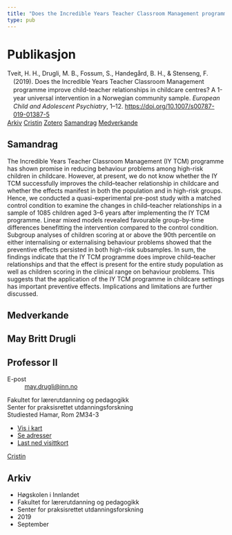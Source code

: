 ```yaml
---
title: "Does the Incredible Years Teacher Classroom Management programme improve child-teacher relationships in childcare centres? A 1-year universal intervention in a Norwegian community sample"
type: pub
---
```

<h1>Publikasjon</h1>
<article id="csl-bib-container-73FZSPWY" class="csl-bib-container">
  <div class="csl-bib-body" style="line-height: 1.35; padding-left: 1em; text-indent:-1em;">
  <div class="csl-entry">Tveit, H. H., Drugli, M. B., Fossum, S., Handeg&#xE5;rd, B. H., &amp; Stenseng, F. (2019). Does the Incredible Years Teacher Classroom Management programme improve child-teacher relationships in childcare centres? A 1-year universal intervention in a Norwegian community sample. <i>European Child and Adolescent Psychiatry</i>, 1&#x2013;12. <a href="https://doi.org/10.1007/s00787-019-01387-5">https://doi.org/10.1007/s00787-019-01387-5</a></div>
</div>
  <div class="csl-bib-buttons">
    <a href="#taxonomy-article-73FZSPWY" class="csl-bib-button">Arkiv</a>
    <a href="https://app.cristin.no/results/show.jsf?id=1725237" alt="Cristin URL" class="csl-bib-button">Cristin</a>
    <a href="http://zotero.org/groups/5022929/items/73FZSPWY" alt="Zotero URL" class="csl-bib-button">Zotero</a>
    <a href="#abstract-article-73FZSPWY" class="csl-bib-button">Samandrag</a>
    <a href="#contributors-article-73FZSPWY" class="csl-bib-button">Medverkande</a>
  </div>
  <div id="csl-bib-meta-container-73FZSPWY"></div>
</article>
<div id="csl-bib-meta-73FZSPWY" class="csl-bib-meta">
  <article id="abstract-article-73FZSPWY" class="abstract-article">
    <h1>Samandrag</h1>
    The Incredible Years Teacher Classroom Management (IY TCM) programme has shown promise in reducing behaviour problems among high-risk children in childcare. However, at present, we do not know whether the IY TCM successfully improves the child–teacher relationship in childcare and whether the effects manifest in both the population and in high-risk groups. Hence, we conducted a quasi-experimental pre-post study with a matched control condition to examine the changes in child–teacher relationships in a sample of 1085 children aged 3–6 years after implementing the IY TCM programme. Linear mixed models revealed favourable group-by-time differences benefitting the intervention compared to the control condition. Subgroup analyses of children scoring at or above the 90th percentile on either internalising or externalising behaviour problems showed that the preventive effects persisted in both high-risk subsamples. In sum, the findings indicate that the IY TCM programme does improve child–teacher relationships and that the effect is present for the entire study population as well as children scoring in the clinical range on behaviour problems. This suggests that the application of the IY TCM programme in childcare settings has important preventive effects. Implications and limitations are further discussed.
  </article>
  <article id="contributors-article-73FZSPWY" class="contributors-article">
    <h1>Medverkande</h1>
    <div class="personas">
<div class="vrtx-hinn-person-card">
<div class="photo">
<i class="lar la-user-circle missing-person"></i>
</div>
<div class="info">
<hgroup><h1>May Britt Drugli</h1>
<h2>Professor II</h2>
</hgroup><dl>
<dt>E-post</dt>
<dd>
<a href="mailto:may.drugli@inn.no">may.drugli@inn.no</a>
</dd>
</dl>
<p>
Fakultet for lærerutdanning og pedagogikk<br>
Senter for praksisrettet utdanningsforskning<br>
Studiested Hamar,
Rom 2M34-3
</p>
<ul class="vrtx-hinn-links">
<li><a href="https://www.google.com/maps?q=60.79582,11.07304">Vis i kart</a></li>
<li><a href="https://www.inn.no/finn-en-ansatt/may-drugli.html#vrtx-hinn-addresses">Se adresser</a></li>
<li><a href="https://www.inn.no/finn-en-ansatt/may-drugli.html?vrtx=vcf">Last ned visittkort</a></li>
</ul>
</div>
</div>
<a href="https://app.cristin.no/persons/show.jsf?id=29493" alt="Cristin URL" class="personas-cristin">Cristin</a>
</div>
  </article>
  <article id="taxonomy-article-73FZSPWY" class="taxonomy-article">
    <h1>Arkiv</h1>
    <ul>
      <li>Høgskolen i Innlandet</li>
      <li>Fakultet for lærerutdanning og pedagogikk</li>
      <li>Senter for praksisrettet utdanningsforskning</li>
      <li>2019</li>
      <li>September</li>
    </ul>
  </article>
</div>
